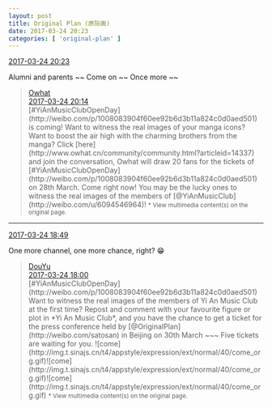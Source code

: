 ```yaml
---
layout: post
title: Original Plan (原际画)
date: 2017-03-24 20:23
categories: [ 'original-plan' ]
---
```


<div class="weibo-info">
  <a href="http://weibo.com/5626539553/EBjeT9LIv">2017-03-24 20:23</a>
</div>

Alumni and parents ~~ Come on ~~ Once more ~~

<!-- more -->

> <div class="weibo-post-name">
>   <a href="http://weibo.com/owhat">Owhat</a>
> </div>
> <div class="weibo-info">
>   <a href="http://weibo.com/5144671472/EBjboxvPT">2017-03-24 20:14</a>
> </div>
> [#YiAnMusicClubOpenDay](http://weibo.com/p/1008083904f60ee92b6d3b11a824c0d0aed501) is coming! Want to witness the real images of your manga icons? Want to boost the air high with the charming brothers from the manga? Click [here](http://www.owhat.cn/community/community.html?articleid=14337) and join the conversation, Owhat will draw 20 fans for the tickets of [#YiAnMusicClubOpenDay](http://weibo.com/p/1008083904f60ee92b6d3b11a824c0d0aed501) on 28th March. Come right now! You may be the lucky ones to witness the real images of the members of [@YiAnMusicClub](http://weibo.com/u/6094546964)!  
> <small>* View multimedia content(s) on the original page.</small>

---

<div class="weibo-info">
  <a href="http://weibo.com/5626539553/EBiD2k1C2">2017-03-24 18:49</a>
</div>

One more channel, one more chance, right? :grin:

> <div class="weibo-post-name">
>   <a href="http://weibo.com/douyu2014">DouYu</a>
> </div>
> <div class="weibo-info">
>   <a href="http://weibo.com/3982726153/EBiiP98SI">2017-03-24 18:00</a>
> </div>
> [#YiAnMusicClubOpenDay](http://weibo.com/p/1008083904f60ee92b6d3b11a824c0d0aed501) Want to witness the real images of the members of Yi An Music Club at the first time? Repost and comment with your favourite figure or plot in *Yi An Music Club*, and you have the chance to get a ticket for the press conference held by [@OriginalPlan](http://weibo.com/satosan) in Beijing on 30th March ~~~ Five tickets are waiting for you. ![come](http://img.t.sinajs.cn/t4/appstyle/expression/ext/normal/40/come_org.gif)![come](http://img.t.sinajs.cn/t4/appstyle/expression/ext/normal/40/come_org.gif)![come](http://img.t.sinajs.cn/t4/appstyle/expression/ext/normal/40/come_org.gif)  
> <small>* View multimedia content(s) on the original page.</small>
